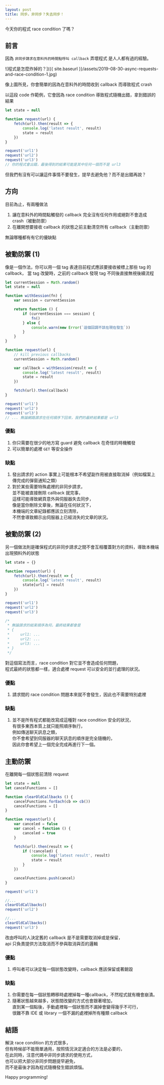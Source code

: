 ```yaml
---
layout: post
title: 同步。非同步？失去同步！
---
```


今天你的程式 race condition 了嗎？

## 前言

因為 `非同步請求在意料外的時間點呼叫 callback` 弄壞程式 是人人都有過的經驗。

![程式是怎麼炸掉的？]({{ site.baseurl }}/assets/2019-08-30-async-requests-and-race-condition-1.jpg)

像上圖所見，你會簡單的因為在意料外的時間收到 callback 而導致程式 crash

以這段 code 作範例，它會因為 race condition 導致程式隨機出錯，拿到錯誤的結果

```js
let state = null

function request(url) {
    fetch(url).then(result => {
        console.log('latest result', result)
        state = result
    })
}

request('url1')
request('url2')
request('url3')
// 你的程式會出錯，最後得到的結果可能是其中任何一個而不是 url3
```

但我們有沒有可以讓這件事情不要發生，提早去避免他？而不是出錯再說？

## 方向

目前為止，有兩種做法

1. 讓在意料外的時間點觸發的 callback 完全沒有任何作用或絕對不會造成 crash（被動防禦）
2. 在離開想要接收 callback 的狀態之前主動清空所有 callback（主動防禦）

無論哪種都有有它的優缺點

## 被動防禦 (1)

像是一個作法，你可以用一個 tag 表達目前程式應該要接收被標上那些 tag 的 callback，
當 tag 改變時，之前的 callback 發現 tag 不同後直接無視後續流程

```js
let currentSession = Math.random()
let state = null

function withSession(fn) {
    var session = currentSession

    return function () {
        if (currentSession === session) {
            fn()
        } else {
            console.warn(new Error(`這個回調不該在現在發生`))
        }
    }
}

function request(url) {
    // kill previous callbacks
    currentSession = Math.random()

    var callback = withSession(result => {
        console.log('latest result', result)
        state = result
    })

    fetch(url).then(callback)
}

request('url1')
request('url2')
request('url3')
// ... 無論網路請求在任何順序下回來，我們的最終結果都是 url3
```

### 優點

1. 你只需要在很少的地方寫 guard 避免 callback 在奇怪的時機觸發
2. 可以簡單的處裡 `GET` 等安全操作

### 缺點

1. 發出請求的 action 事實上可能根本不希望副作用被直接取消掉（例如檔案上傳完成的彈窗通知之類）
2. 對於某些需要特殊處裡的非同步請求，  
   並不能被直接刪除 callback 就完事，  
   這樣可能導致網頁意外與伺服器失去同步，  
   像是當你刪除文章後，無論在任何狀況下，  
   本機端的文章紀錄都應該立刻清除，  
   不然會導致顯示出伺服器上已經消失的文章的狀況。

## 被動防禦 (2)

另一個做法則是確保程式的非同步請求之間不會互相覆蓋對方的資料，導致本機端出現預料外的狀態

```js
let state = {}

function request(url) {
    fetch(url).then(result => {
        console.log('latest result', result)
        state[url] = result
    })
}

request('url1')
request('url2')
request('url3')

/*
 * 無論請求的結束順序為何，最終結果都會是
 * {
 *     url1: ...
 *     url2: ...
 *     url3: ...
 * }
 */
```

對這個寫法而言，race condition 對它並不會造成任何問題，  
程式最終的狀態都一樣，適合處裡 request 可以安全的並行處理的狀況。

### 優點

1. 請求間的 race condition 問題本來就不會發生，因此也不需要特別處裡

### 缺點

1. 並不是所有程式都能改寫成這種對 race condition 安全的狀況，  
   有很多東西本質上就只能照順序執行，  
   例如傳送聊天訊息之類，  
   你不會希望到伺服器的聊天訊息的順序是完全隨機的，  
   因此你會希望上一個完全完成再進行下一個。  

## 主動防禦

在離開每一個狀態前清除 request

```js
let state = null
let cancelFunctions = []

function clearOldCallbacks () {
    cancelFunctions.forEach(cb => cb())
    cancelFunctions = []
}

function request(url) {
    var canceled = false
    var cancel = function () {
        canceled = true
    }

    fetch(url).then(result => {
        if (!canceled) {
            console.log('latest result', result)
            state = result
        }
    })

    cancelFunctions.push(cancel)
}

request('url1')

//...
clearOldCallbacks()
request('url2')

//...
clearOldCallbacks()
request('url3')
```

改由呼叫的人決定舊的 callback 是不是需要取消掉或是保留，  
api 只負責提供方法取消而不參與取消與否的邏輯

### 優點

1. 呼叫者可以決定每一個狀態改變時，callback 應該保留或著銷毀

### 缺點

1. 你需要在每一個狀態轉移時處裡掉每一種callback，不然程式就有機會崩潰。
2. 隨著狀態越來越多，狀態間改變的方式也會跟著增加，  
   直到某一個點後，手動處裡每一個狀態而不漏掉會變得幾乎不可行，  
   很難不靠 IDE 或 library 一個不漏的處裡掉所有種類 callback

## 結語

解決 race condition 的方式很多，  
但有時候卻不能簡單通用，按照情況決定適合的方法是必要的，  
在此同時，注意代碼中非同步請求的使用方式，  
也可以把大部分非同步問題提早避免，  
而不是最後才因為程式隨機發生錯誤煩惱。

Happy programming!

